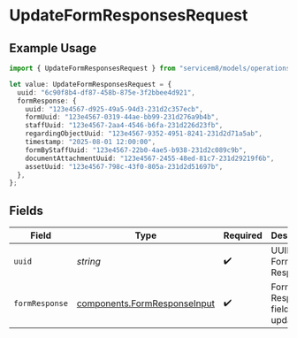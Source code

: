 # UpdateFormResponsesRequest

## Example Usage

```typescript
import { UpdateFormResponsesRequest } from "servicem8/models/operations";

let value: UpdateFormResponsesRequest = {
  uuid: "6c90f8b4-df87-458b-875e-3f2bbee4d921",
  formResponse: {
    uuid: "123e4567-d925-49a5-94d3-231d2c357ecb",
    formUuid: "123e4567-0319-44ae-bb99-231d276a9b4b",
    staffUuid: "123e4567-2aa4-4546-b6fa-231d226d23fb",
    regardingObjectUuid: "123e4567-9352-4951-8241-231d2d71a5ab",
    timestamp: "2025-08-01 12:00:00",
    formByStaffUuid: "123e4567-22b0-4ae5-b938-231d2c089c9b",
    documentAttachmentUuid: "123e4567-2455-48ed-81c7-231d29219f6b",
    assetUuid: "123e4567-798c-43f0-805a-231d2d51697b",
  },
};
```

## Fields

| Field                                                                        | Type                                                                         | Required                                                                     | Description                                                                  |
| ---------------------------------------------------------------------------- | ---------------------------------------------------------------------------- | ---------------------------------------------------------------------------- | ---------------------------------------------------------------------------- |
| `uuid`                                                                       | *string*                                                                     | :heavy_check_mark:                                                           | UUID of the Form Response                                                    |
| `formResponse`                                                               | [components.FormResponseInput](../../models/components/formresponseinput.md) | :heavy_check_mark:                                                           | Form Response fields to update                                               |